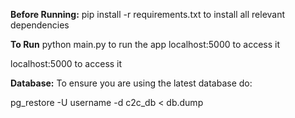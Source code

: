 **Before Running:**
 pip install -r requirements.txt to install all relevant dependencies
 
 
 **To Run**
 python main.py to run the app
 localhost:5000 
 to access it
 
 
 localhost:5000 to access it


**Database:**
To ensure you are using the latest database do:

pg_restore -U username -d c2c_db < db.dump
